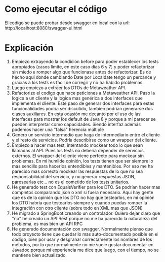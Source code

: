 # Como ejecutar el código
El codigo se puede probar desde swagger en local con la url: http://localhost:8080/swagger-ui.html

# Explicación
1. Empiezo extrayendo la condición before para poder establecer los tests apropiados (casos límite, en este caso dias 6 y 7) y poder refactorizar sin miedo a romper algo que funcionase antes de refactorizar.
Es de hecho aqui donde cambiando Date por Localdate tengo un percance y gracias a los tests es facil de corregir y no ha habido problemas.
2. Luego empiezo a extraer los DTOs de Metaweather API.
3. Refactorizo el codigo que hace peticiones a Metaweather API.
Paso la logica a un cliente y la logica mas genérica a dos interfaces que implementa el cliente.
Este paso de generar dos interfaces para estas funcionalidades podría ser discutido, tambien podrían generarse dos clases auxiliares. En esta ocasión me decanto por el uso de las interfaces para mostrar los default de Java 8 y porque a mi parecer se pueden interpretar como capacidades. Siendo interfaz además podemos hacer una "falsa" herencia múltiple
4. Genero un servicio intermedio que haga de intermediario entre el cliente y el resto de servicios. Podría describirse como un wrapper del cliente.
5. Empiezo a hacer mas test, intentando mockear todo lo que sean llamadas al API. Pues los tests no debería depender de servicios externos. El wrapper del cliente viene perfecto para mockear sin problemas. En mi humilde opinión, los tests tienen que ser siempre lo mas sencillo para hacerlos entendibles y mantenibles. Por eso me ha parecido mas correcto mockear las respuestas de lo que no sea responsabilidad del servicio, y no generar respuestas JSON, paresearlas etc... no es el cometido de los tests unitarios.
6. He generado test con EqualsVerifier para los DTO. Se podrían hacer mas completos comparando json o xml si fuera necesario. Aqui hay gente que es de la opinión que los DTO no hay que testearlos, en mi opinión los DTO habría que testearlos siempre y cuando puedas romper la integración con otro cliente (sobre todo en XML mas que JSON)
7. He migrado a SpringBoot creando un controlador. Quiero dejar claro que "no" he creado un API Rest porque no me ha parecido la naturaleza del problema, es mas bien un API RPC
8. He generado documentación con swagger. Normalmente pienso que todo proyecto tiene que quedar lo mas auto-documentado posible en el código, bien por usar y desgranar correctamente los nombres de los métodos, por lo que normalmente no me suele gustar documentar en Javadoc porque mi experiencia me dice que luego, con el tiempo, no se mantiene bien actualizado